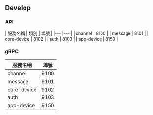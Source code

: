 ## Develop

### API
|  服務名稱	   | 類別 | 埠號  | 
|---		  |---	  |
| channel     | 8100  |
| message     | 8101  |
| core-device | 8102  |
| auth        | 8103  |
| app-device  | 8150  |

### gRPC
|  服務名稱	    | 埠號  | 
|---		  |---	  |
| channel     | 9100  |
| message     | 9101  |
| core-device | 9102  |
| auth        | 9103  |
| app-device  | 9150  |
